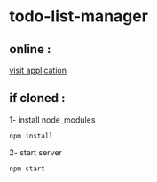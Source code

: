# todo-list-manager
<h2>online : </h2>
<a href ="https://parsefi.github.io/todo-list-manager">visit application</a> <br/>



<h2>if cloned : </h2>
1- install node_modules

    npm install

2- start server

    npm start

